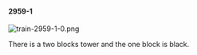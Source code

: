 #### 2959-1
![train-2959-1-0.png](https://github.com/lil-lab/nlvr/raw/master/nlvr/train/images/45/train-2959-1-0.png "train-2959-1-0.png")

There is a two blocks tower and the one block is black.